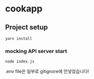 # cookapp

## Project setup
```
yarn install
```

### mocking API server start
```
node index.js
```

.env file은 일부로 gitignore에 안넣었습니다!

